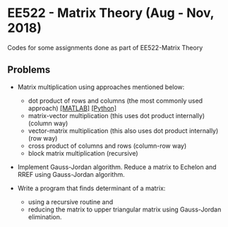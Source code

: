 # EE522 - Matrix Theory (Aug - Nov, 2018)
Codes for some assignments done as part of EE522-Matrix Theory

## Problems

-  Matrix multiplication using approaches mentioned below:
   - dot product of rows and columns (the most commonly used approach) [[MATLAB]](https://github.com/moha23/MatrixTheory/blob/master/MATLAB%20versions/matrixMultRowCol.m) [[Python]](https://github.com/moha23/MatrixTheory/blob/master/Python%20Versions/matrixMultRowCol.py)
   - matrix-vector multiplication (this uses dot product internally) (column way)
   - vector-matrix multiplication (this also uses dot product internally) (row way)
   - cross product of columns and rows (column-row way)
   - block matrix multiplication (recursive)
   
-  Implement Gauss-Jordan algorithm. Reduce a matrix to Echelon and RREF using Gauss-Jordan algorithm.

-  Write a program that finds determinant of a matrix:
   - using a recursive routine and 
   - reducing the matrix to upper triangular matrix using Gauss-Jordan elimination.
  

